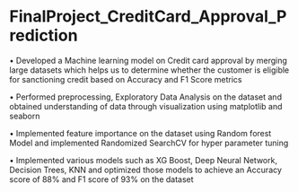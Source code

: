 # FinalProject_CreditCard_Approval_Prediction

•	Developed a Machine learning model on Credit card approval by merging large datasets which helps us to determine whether the customer is eligible for sanctioning credit based on Accuracy and F1 Score metrics

•	Performed preprocessing, Exploratory Data Analysis on the dataset and obtained understanding of data through visualization using matplotlib and seaborn 

•	Implemented feature importance on the dataset using Random forest Model and implemented Randomized SearchCV for  hyper parameter tuning 

•	Implemented various models such as XG Boost, Deep Neural Network, Decision Trees, KNN and optimized those models to achieve an Accuracy score of 88% and F1 score of 93% on the dataset


